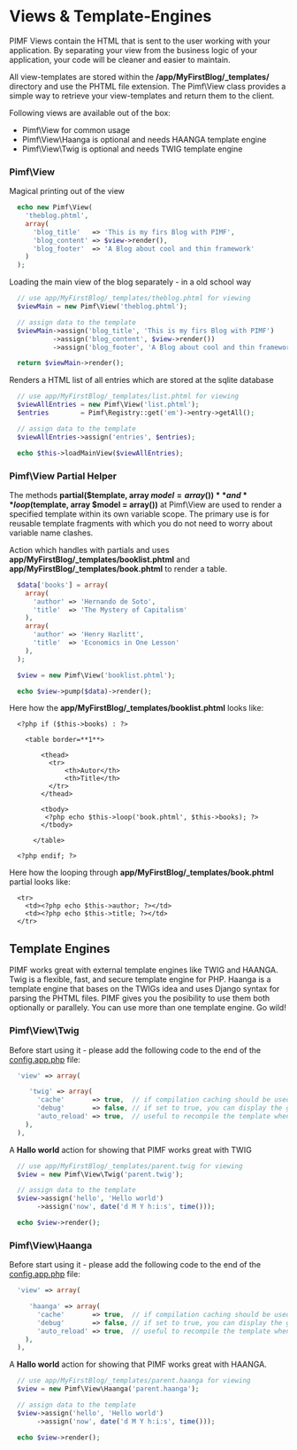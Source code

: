 # Views & Template-Engines

PIMF Views contain the HTML that is sent to the user working with your application. By separating your view from the business
logic of your application, your code will be cleaner and easier to maintain.

All view-templates are stored within the **/app/MyFirstBlog/_templates/** directory and use the PHTML file extension. The
Pimf\View class provides a simple way to retrieve your view-templates and return them to the client.

Following views are available out of the box:
* Pimf\View for common usage
* Pimf\View\Haanga is optional and needs HAANGA template engine
* Pimf\View\Twig is optional and needs TWIG template engine

### Pimf\View
Magical printing out of the view

```php
  echo new Pimf\View(
    'theblog.phtml',
    array(
      'blog_title'   => 'This is my firs Blog with PIMF',
      'blog_content' => $view->render(),
      'blog_footer'  => 'A Blog about cool and thin framework'
    )
  );
```

Loading the main view of the blog separately - in a old school way

```php
  // use app/MyFirstBlog/_templates/theblog.phtml for viewing
  $viewMain = new Pimf\View('theblog.phtml');

  // assign data to the template
  $viewMain->assign('blog_title', 'This is my firs Blog with PIMF')
           ->assign('blog_content', $view->render())
           ->assign('blog_footer', 'A Blog about cool and thin framework');

  return $viewMain->render();
```

Renders a HTML list of all entries which are stored at the sqlite database

```php
  // use app/MyFirstBlog/_templates/list.phtml for viewing
  $viewAllEntries = new Pimf\View('list.phtml');
  $entries        = Pimf\Registry::get('em')->entry->getAll();

  // assign data to the template
  $viewAllEntries->assign('entries', $entries);

  echo $this->loadMainView($viewAllEntries);
```

### Pimf\View Partial Helper
The methods **partial($template, array $model = array())** and **loop($template, array $model = array())** at Pimf\View are used to
render a specified template within its own variable scope. The primary use is for reusable template fragments with which you do not need to
worry about variable name clashes.

Action which handles with partials and uses **app/MyFirstBlog/_templates/booklist.phtml** and **app/MyFirstBlog/_templates/book.phtml** to
render a table.

```php
  $data['books'] = array(
    array(
      'author' => 'Hernando de Soto',
      'title'  => 'The Mystery of Capitalism'
    ),
    array(
      'author' => 'Henry Hazlitt',
      'title'  => 'Economics in One Lesson'
    ),
  );

  $view = new Pimf\View('booklist.phtml');

  echo $view->pump($data)->render();
```

Here how the **app/MyFirstBlog/_templates/booklist.phtml** looks like:

```phtml
  <?php if ($this->books) : ?>

    <table border=**1**>

        <thead>
          <tr>
              <th>Autor</th>
              <th>Title</th>
          </tr>
        </thead>

        <tbody>
         <?php echo $this->loop('book.phtml', $this->books); ?>
        </tbody>

      </table>

  <?php endif; ?>
```

Here how the looping through **app/MyFirstBlog/_templates/book.phtml** partial looks like:

```phtml
  <tr>
    <td><?php echo $this->author; ?></td>
    <td><?php echo $this->title; ?></td>
  </tr>
```

## Template Engines
PIMF works great with external template engines like TWIG and HAANGA. Twig is a flexible, fast, and secure template engine for PHP. Haanga
is a template engine that bases on the TWIGs idea and uses Django syntax for parsing the PHTML files. PIMF gives you the posibility to use
them both optionally or parallely. You can use more than one template engine. Go wild!

### Pimf\View\Twig
Before start using it - please add the following code to the end of the [config.app.php](https://github.com/gjerokrsteski/pimf-blog/blob/master/app/config.app.php) file:

```php
  'view' => array(

     'twig' => array(
       'cache'       => true,  // if compilation caching should be used
       'debug'       => false, // if set to true, you can display the generated nodes
       'auto_reload' => true,  // useful to recompile the template whenever the source code changes
    ),
  ),
```

A **Hallo world** action for showing that PIMF works great with TWIG

```php
  // use app/MyFirstBlog/_templates/parent.twig for viewing
  $view = new Pimf\View\Twig('parent.twig');

  // assign data to the template
  $view->assign('hello', 'Hello world')
       ->assign('now', date('d M Y h:i:s', time()));

  echo $view->render();
```

### Pimf\View\Haanga
Before start using it - please add the following code to the end of the [config.app.php](https://github.com/gjerokrsteski/pimf-blog/blob/master/app/config.app.php) file:

```php
  'view' => array(

     'haanga' => array(
       'cache'       => true,  // if compilation caching should be used
       'debug'       => false, // if set to true, you can display the generated nodes
       'auto_reload' => true,  // useful to recompile the template whenever the source code changes
    ),
  ),
```

A **Hallo world** action for showing that PIMF works great with HAANGA.

```php
  // use app/MyFirstBlog/_templates/parent.haanga for viewing
  $view = new Pimf\View\Haanga('parent.haanga');

  // assign data to the template
  $view->assign('hello', 'Hello world')
       ->assign('now', date('d M Y h:i:s', time()));

  echo $view->render();
```
